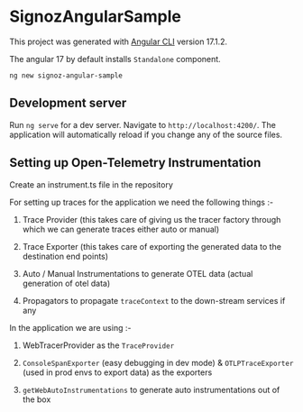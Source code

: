 # SignozAngularSample

This project was generated with [Angular CLI](https://github.com/angular/angular-cli) version 17.1.2.

The angular 17 by default installs `Standalone` component.

`ng new signoz-angular-sample`

## Development server

Run `ng serve` for a dev server. Navigate to `http://localhost:4200/`. The application will automatically reload if you change any of the source files.

## Setting up Open-Telemetry Instrumentation

Create an instrument.ts file in the repository

For setting up traces for the application we need the following things :-

1. Trace Provider (this takes care of giving us the tracer factory through which we can generate traces either auto or manual)

2. Trace Exporter (this takes care of exporting the generated data to the destination end points)

3. Auto / Manual Instrumentations to generate OTEL data (actual generation of otel data)

4. Propagators to propagate `traceContext` to the down-stream services if any

In the application we are using :-

1. WebTracerProvider as the `TraceProvider`

2. `ConsoleSpanExporter` (easy debugging in dev mode) & `OTLPTraceExporter` (used in prod envs to export data) as the exporters

3. `getWebAutoInstrumentations` to generate auto instrumentations out of the box
